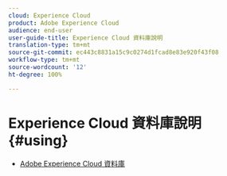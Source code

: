 ```yaml
---
cloud: Experience Cloud
product: Adobe Experience Cloud
audience: end-user
user-guide-title: Experience Cloud 資料庫說明
translation-type: tm+mt
source-git-commit: ec443c8831a15c9c0274d1fcad8e83e920f43f08
workflow-type: tm+mt
source-wordcount: '12'
ht-degree: 100%

---
```



# Experience Cloud 資料庫說明 {#using}

+ [Adobe Experience Cloud 資料庫](c-library-about/overview.md)

